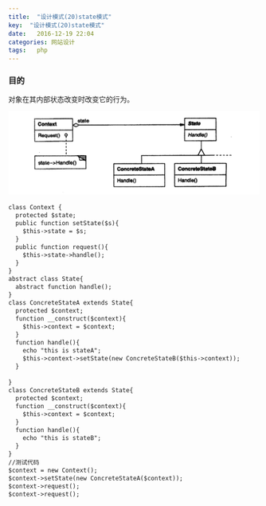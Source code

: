 ```yaml
---
title:  "设计模式(20)state模式"
key:  "设计模式(20)state模式"
date:   2016-12-19 22:04
categories: 网站设计
tags:   php
---
```


###  目的

对象在其内部状态改变时改变它的行为。



![state](/images/design_patterns/state.png)


    class Context {
      protected $state;
      public function setState($s){
        $this->state = $s;
      }
      public function request(){
        $this->state->handle();
      }
    }
    abstract class State{
      abstract function handle();
    }
    class ConcreteStateA extends State{
      protected $context;
      function __construct($context){
        $this->context = $context;
      }
      function handle(){
        echo "this is stateA";
        $this->context->setState(new ConcreteStateB($this->context));
      }

    }
    class ConcreteStateB extends State{
      protected $context;
      function __construct($context){
        $this->context = $context;
      }
      function handle(){
        echo "this is stateB";
      }
    }
    //测试代码
    $context = new Context();
    $context->setState(new ConcreteStateA($context));
    $context->request();
    $context->request();




